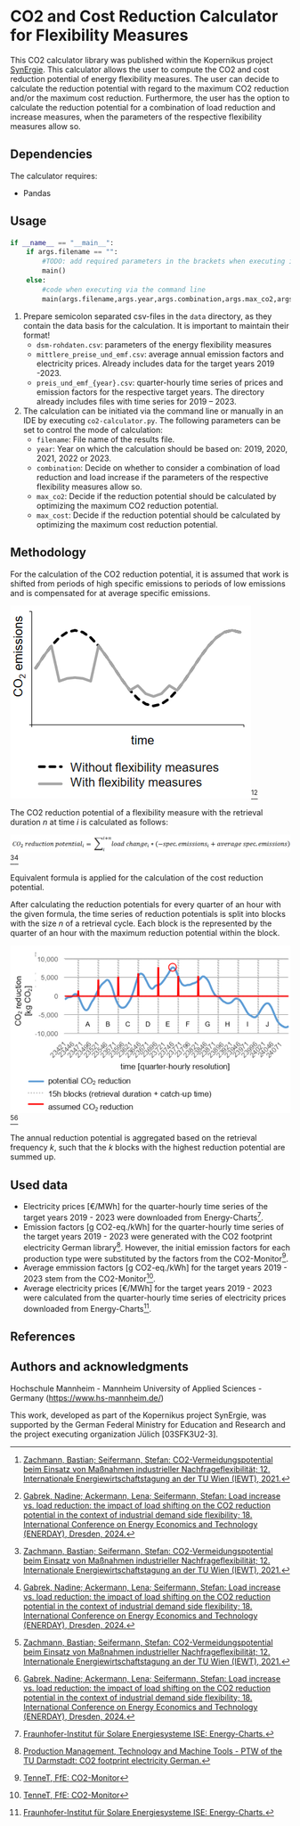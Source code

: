 # CO2 and Cost Reduction Calculator for Flexibility Measures

This CO2 calculator library was published within the Kopernikus project [SynErgie](https://synergie-projekt.de/).
This calculator allows the user to compute the CO2 and cost reduction potential of energy flexibility measures. The user can decide to calculate the reduction potential with regard to the maximum CO2 reduction and/or the maximum cost reduction. Furthermore, the user has the option to calculate the reduction potential for a combination of load reduction and increase measures, when the parameters of the respective flexibility measures allow so.

## Dependencies

The calculator requires:
-	Pandas

## Usage

```python
if __name__ == "__main__":
    if args.filename == "":
        #TODO: add required parameters in the brackets when executing in an IDE
        main()
    else:
        #code when executing via the command line
        main(args.filename,args.year,args.combination,args.max_co2,args.max_cost)
```
1.	Prepare semicolon separated csv-files in the `data` directory, as they contain the data basis for the calculation. It is important to maintain their format!
    - `dsm-rohdaten.csv`: parameters of the energy flexibility measures
    - `mittlere_preise_und_emf.csv`: average annual emission factors and electricity prices. Already includes data for the target years 2019 -2023. 
    - `preis_und_emf_{year}.csv`: quarter-hourly time series of prices and emission factors for the respective target years. The directory already includes files with time series for 2019 – 2023. 
2.	The calculation can be initiated via the command line or manually in an IDE by executing `co2-calculator.py`. The following parameters can be set to control the mode of calculation:
    - `filename`: File name of the results file.
    - `year`: Year on which the calculation should be based on: 2019, 2020, 2021, 2022 or 2023.
    - `combination`: Decide on whether to consider a combination of load reduction and load increase if the parameters of the respective flexibility measures allow so.
    - `max_co2`: Decide if the reduction potential should be calculated by optimizing the maximum CO2 reduction potential.
    - `max_cost`: Decide if the reduction potential should be calculated by optimizing the maximum cost reduction potential.


## Methodology

For the calculation of the CO2 reduction potential, it is assumed that work is shifted from periods of high specific emissions to periods of low emissions and is compensated for at average specific emissions.

![Examplary emission curve with and without flexibility measures.](assets/images/emission_curve.PNG)[^1][^2]
 
The CO2 reduction potential of a flexibility measure with the retrieval duration *n* at time *i* is calculated as follows:

![Formula for the calculation of the potential CO2 reduction.](/assets/images/formula.PNG)[^1][^2]

Equivalent formula is applied for the calculation of the cost reduction potential.

After calculating the reduction potentials for every quarter of an hour with the given formula, the time series of reduction potentials is split into blocks with the size *n* of a retrieval cycle. Each block is the represented by the quarter of an hour with the maximum reduction potential within the block. 

![Time series of possible CO2 reduction.](/assets/images/time_series.PNG)[^1][^2]

The annual reduction potential is aggregated based on the retrieval frequency *k*, such that the *k* blocks with the highest reduction potential are summed up.

## Used data
- Electricity prices [€/MWh] for the quarter-hourly time series of the target years 2019 - 2023 were downloaded from Energy-Charts[^3].
- Emission factors [g CO2-eq./kWh] for the quarter-hourly time series of the target years 2019 - 2023 were generated with the CO2 footprint electricity German library[^4]. However, the initial emission factors for each production type were substituted by the factors from the CO2-Monitor[^5].
- Average emmission factors [g CO2-eq./kWh] for the target years 2019 - 2023 stem from the CO2-Monitor[^5].
- Average electricity prices [€/MWh] for the target years 2019 - 2023 were calculated from the quarter-hourly time series of electricity prices downloaded from Energy-Charts[^3].



## References

[^1]: [Zachmann, Bastian; Seifermann, Stefan: CO2-Vermeidungspotential beim Einsatz von Maßnahmen industrieller Nachfrageflexibilität; 12. Internationale Energiewirtschaftstagung an der TU Wien (IEWT), 2021.](https://opus.bib.hs-mannheim.de/frontdoor/index/index/searchtype/all/docId/351/start/0/rows/10)

[^2]: [Gabrek, Nadine; Ackermann, Lena; Seifermann, Stefan: Load increase vs. load reduction: the impact of load shifting on the CO2 reduction potential in the context of industrial demand side flexibility; 18. International Conference on Energy Economics and Technology (ENERDAY), Dresden, 2024.](https://tu-dresden.de/bu/wirtschaft/bwl/ee2/ressourcen/dateien/tagungen/enerday/enerday-2024/praesentationen/01-Gabrek.pdf)

[^3]: [Fraunhofer-Institut für Solare Energiesysteme ISE: Energy-Charts.](https://www.energy-charts.info/index.html?l=de&c=DE)

[^4]: [Production Management, Technology and Machine Tools - PTW of the TU Darmstadt: CO2 footprint electricity German.](https://git.ptw.maschinenbau.tu-darmstadt.de/eta-fabrik/public/co2-footprint-electricity-german/-/tree/main?ref_type=heads)

[^5]: [TenneT, FfE: CO2-Monitor](https://co2-monitor.org/)


## Authors and acknowledgments
Hochschule Mannheim - Mannheim University of Applied Sciences - Germany (https://www.hs-mannheim.de/)

This work, developed as part of the Kopernikus project SynErgie, was supported by the German Federal Ministry for Education
and Research and the project executing organization Jülich [03SFK3U2-3].
